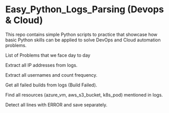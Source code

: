 # Easy_Python_Logs_Parsing (Devops & Cloud)

This repo contains simple Python scripts to practice that showcase how basic Python skills can be applied to solve DevOps and Cloud automation problems.

List of Problems that we face day to day

Extract all IP addresses from logs.

Extract all usernames and count frequency.

Get all failed builds from logs (Build Failed).

Find all resources (azure_vm, aws_s3_bucket, k8s_pod) mentioned in logs.

Detect all lines with ERROR and save separately.
